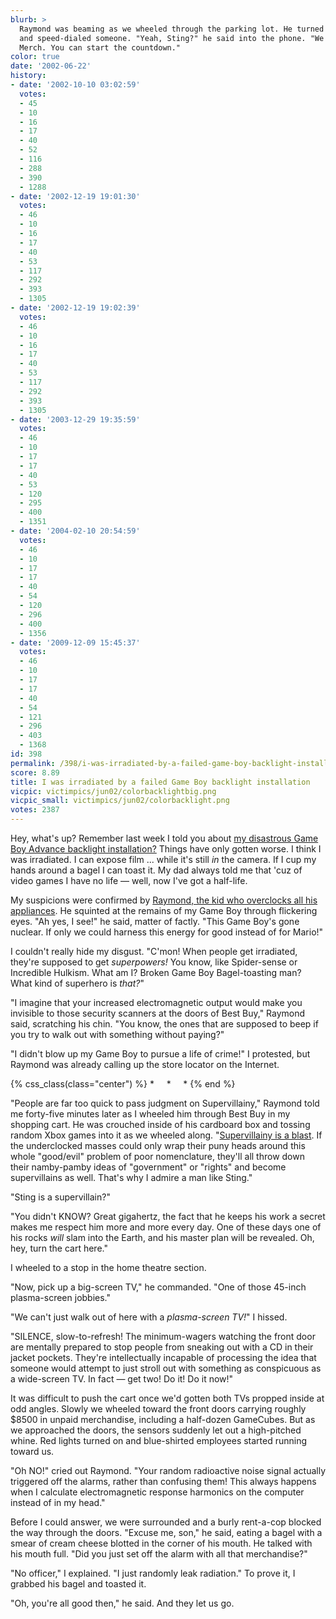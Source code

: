 ```yaml
---
blurb: >
  Raymond was beaming as we wheeled through the parking lot. He turned on his cell-phone
  and speed-dialed someone. "Yeah, Sting?" he said into the phone. "We've got the
  Merch. You can start the countdown."
color: true
date: '2002-06-22'
history:
- date: '2002-10-10 03:02:59'
  votes:
  - 45
  - 10
  - 16
  - 17
  - 40
  - 52
  - 116
  - 288
  - 390
  - 1288
- date: '2002-12-19 19:01:30'
  votes:
  - 46
  - 10
  - 16
  - 17
  - 40
  - 53
  - 117
  - 292
  - 393
  - 1305
- date: '2002-12-19 19:02:39'
  votes:
  - 46
  - 10
  - 16
  - 17
  - 40
  - 53
  - 117
  - 292
  - 393
  - 1305
- date: '2003-12-29 19:35:59'
  votes:
  - 46
  - 10
  - 17
  - 17
  - 40
  - 53
  - 120
  - 295
  - 400
  - 1351
- date: '2004-02-10 20:54:59'
  votes:
  - 46
  - 10
  - 17
  - 17
  - 40
  - 54
  - 120
  - 296
  - 400
  - 1356
- date: '2009-12-09 15:45:37'
  votes:
  - 46
  - 10
  - 17
  - 17
  - 40
  - 54
  - 121
  - 296
  - 403
  - 1368
id: 398
permalink: /398/i-was-irradiated-by-a-failed-game-boy-backlight-installation/
score: 8.89
title: I was irradiated by a failed Game Boy backlight installation
vicpic: victimpics/jun02/colorbacklightbig.png
vicpic_small: victimpics/jun02/colorbacklight.png
votes: 2387
---
```


Hey, what's up? Remember last week I told you about [my disastrous Game
Boy Advance backlight installation?](@/victim/388.md) Things have
only gotten worse. I think I was irradiated. I can expose film ... while
it's still *in* the camera. If I cup my hands around a bagel I can toast
it. My dad always told me that 'cuz of video games I have no life —
well, now I've got a half-life.

My suspicions were confirmed by [Raymond, the kid who overclocks all his
appliances](@/victim/13.md). He squinted at the remains of my Game
Boy through flickering eyes. "Ah yes, I see!" he said, matter of factly.
"This Game Boy's gone nuclear. If only we could harness this energy for
good instead of for Mario!"

I couldn't really hide my disgust. "C'mon! When people get irradiated,
they're supposed to get *superpowers!* You know, like Spider-sense or
Incredible Hulkism. What am I? Broken Game Boy Bagel-toasting man? What
kind of superhero is *that?*"

"I imagine that your increased electromagnetic output would make you
invisible to those security scanners at the doors of Best Buy," Raymond
said, scratching his chin. "You know, the ones that are supposed to beep
if you try to walk out with something without paying?"

"I didn't blow up my Game Boy to pursue a life of crime!" I protested,
but Raymond was already calling up the store locator on the Internet.

{% css_class(class="center") %}
\* &nbsp; &nbsp; \* &nbsp; &nbsp; \*
{% end %}

"People are far too quick to pass judgment on Supervillainy," Raymond
told me forty-five minutes later as I wheeled him through Best Buy in my
shopping cart. He was crouched inside of his cardboard box and tossing
random Xbox games into it as we wheeled along. "[Supervillainy is a
blast](@/victim/194.md). If the underclocked masses could only wrap
their puny heads around this whole "good/evil" problem of poor
nomenclature, they'll all throw down their namby-pamby ideas of
"government" or "rights" and become supervillains as well. That's why I
admire a man like Sting."

"Sting is a supervillain?"

"You didn't KNOW? Great gigahertz, the fact that he keeps his work a
secret makes me respect him more and more every day. One of these days
one of his rocks *will* slam into the Earth, and his master plan will be
revealed. Oh, hey, turn the cart here."

I wheeled to a stop in the home theatre section.

"Now, pick up a big-screen TV," he commanded. "One of those 45-inch
plasma-screen jobbies."

"We can't just walk out of here with a *plasma-screen TV!*" I hissed.

"SILENCE, slow-to-refresh! The minimum-wagers watching the front door
are mentally prepared to stop people from sneaking out with a CD in
their jacket pockets. They're intellectually incapable of processing the
idea that someone would attempt to just stroll out with something as
conspicuous as a wide-screen TV. In fact — get two! Do it! Do it now!"

It was difficult to push the cart once we'd gotten both TVs propped
inside at odd angles. Slowly we wheeled toward the front doors carrying
roughly $8500 in unpaid merchandise, including a half-dozen GameCubes.
But as we approached the doors, the sensors suddenly let out a
high-pitched whine. Red lights turned on and blue-shirted employees
started running toward us.

"Oh NO!" cried out Raymond. "Your random radioactive noise signal
actually triggered off the alarms, rather than confusing them! This
always happens when I calculate electromagnetic response harmonics on
the computer instead of in my head."

Before I could answer, we were surrounded and a burly rent-a-cop blocked
the way through the doors. "Excuse me, son," he said, eating a bagel
with a smear of cream cheese blotted in the corner of his mouth. He
talked with his mouth full. "Did you just set off the alarm with all
that merchandise?"

"No officer," I explained. "I just randomly leak radiation." To prove
it, I grabbed his bagel and toasted it.

"Oh, you're all good then," he said. And they let us go.
